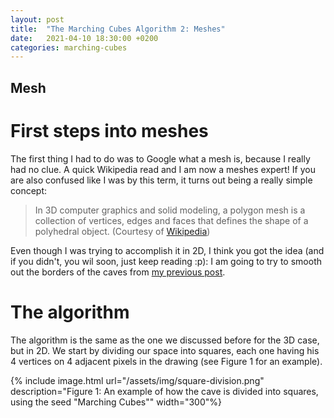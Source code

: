```yaml
---
layout: post
title:  "The Marching Cubes Algorithm 2: Meshes"
date:   2021-04-10 18:30:00 +0200
categories: marching-cubes
---
```


## Mesh

# First steps into meshes
The first thing I had to do was to Google what a mesh is, because I really had no clue. A quick Wikipedia read and I am now a meshes expert! If you are also confused like I was by this term, it turns out being a really simple concept:
> In 3D computer graphics and solid modeling, a polygon mesh is a collection of vertices, edges and faces that defines the shape of a polyhedral object.
> (Courtesy of [Wikipedia](https://en.wikipedia.org/wiki/Polygon_mesh))

Even though I was trying to accomplish it in 2D, I think you got the idea (and if you didn't, you wil soon, just keep reading :p): I am going to try to smooth out the borders of the caves from [my previous post](https://www.herzamos.ch/algorithms/3d/2021/04/09/marching-cubes-1.html).

# The algorithm
The algorithm is the same as the one we discussed before for the 3D case, but in 2D. We start by dividing our space into squares, each one having his 4 vertices on 4 adjacent pixels in the drawing (see Figure 1 for an example).

{% include image.html 
    url="/assets/img/square-division.png" 
    description="Figure 1: An example of how the cave is divided into squares, using the seed "Marching Cubes"" 
    width="300"%}